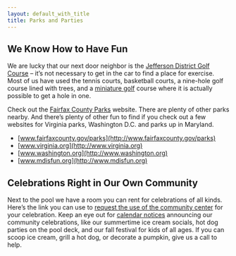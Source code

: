 ```yaml
---
layout: default_with_title
title: Parks and Parties
---
```


## We Know How to Have Fun

<img alt="" src="sites/default/files/images/golf_course.jpg" style="float: right;" />We are lucky that our next door neighbor is the [Jefferson District Golf Course](http://www.fairfaxcounty.gov/parks/golf/jefferson/) – it’s not necessary to get in the car to find a place for exercise. Most of us have used the tennis courts, basketball courts, a nine-hole golf course lined with trees, and a [miniature golf](http://www.fairfaxcounty.gov/parks/golf/jeffersongc/minigolf.htm) course where it is actually possible to get a hole in one.

Check out the [Fairfax County Parks](http://www.fairfaxcounty.gov/parks) website. There are plenty of other parks nearby. And there’s plenty of other fun to find if you check out a few websites for Virginia parks, Washington D.C. and parks up in Maryland.

*   [www.fairfaxcounty.gov/parks](http://www.fairfaxcounty.gov/parks)
*   [www.virginia.org](http://www.virginia.org)
*   [www.washington.org](http://www.washington.org)
*   [www.mdisfun.org](http://www.mdisfun.org)

## Celebrations Right in Our Own Community

Next to the pool we have a room you can rent for celebrations of all kinds. Here’s the link you can use to [request the use of the community center](https://skydrive.live.com/redir?resid=529E6218CA92DA58%211556) for your celebration. Keep an eye out for [calendar notices](https://www.google.com/calendar/hosted/pinewoodgreens.com/embed?src=pinewoodgreens.com_8dlgr29ukho8ps0v8dumvs4hq0%40group.calendar.google.com&ctz=America/New_York) announcing our community celebrations, like our summertime ice cream socials, hot dog parties on the pool deck, and our fall festival for kids of all ages. If you can scoop ice cream, grill a hot dog, or decorate a pumpkin, give us a call to help.
